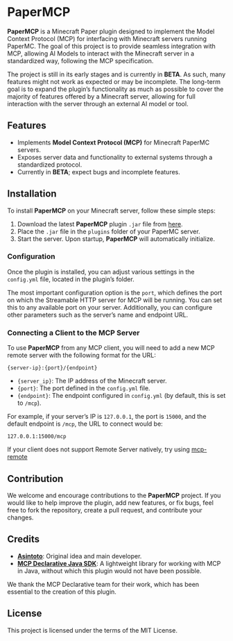 # PaperMCP

**PaperMCP** is a Minecraft Paper plugin designed to implement the Model Context Protocol (MCP) for interfacing with Minecraft servers running PaperMC. The goal of this project is to provide seamless integration with MCP, allowing AI Models to interact with the Minecraft server in a standardized way, following the MCP specification.

The project is still in its early stages and is currently in **BETA**. As such, many features might not work as expected or may be incomplete. The long-term goal is to expand the plugin’s functionality as much as possible to cover the majority of features offered by a Minecraft server, allowing for full interaction with the server through an external AI model or tool.

## Features

- Implements **Model Context Protocol (MCP)** for Minecraft PaperMC servers.
- Exposes server data and functionality to external systems through a standardized protocol.
- Currently in **BETA**; expect bugs and incomplete features.

## Installation

To install **PaperMCP** on your Minecraft server, follow these simple steps:

1. Download the latest **PaperMCP** plugin `.jar` file from [here](https://github.com/Asintotoo/PaperMCP/releases).
2. Place the `.jar` file in the `plugins` folder of your PaperMC server.
3. Start the server. Upon startup, **PaperMCP** will automatically initialize.

### Configuration

Once the plugin is installed, you can adjust various settings in the `config.yml` file, located in the plugin’s folder.

The most important configuration option is the `port`, which defines the port on which the Streamable HTTP server for MCP will be running. You can set this to any available port on your server. Additionally, you can configure other parameters such as the server’s name and endpoint URL.

### Connecting a Client to the MCP Server

To use **PaperMCP** from any MCP client, you will need to add a new MCP remote server with the following format for the URL:

```
{server-ip}:{port}/{endpoint}
```

- `{server_ip}`: The IP address of the Minecraft server.
- `{port}`: The port defined in the `config.yml` file.
- `{endpoint}`: The endpoint configured in `config.yml` (by default, this is set to `/mcp`).

For example, if your server’s IP is `127.0.0.1`, the port is `15000`, and the default endpoint is `/mcp`, the URL to connect would be:
```
127.0.0.1:15000/mcp
```

If your client does not support Remote Server natively, try using [mcp-remote](https://github.com/geelen/mcp-remote)

## Contribution

We welcome and encourage contributions to the **PaperMCP** project. If you would like to help improve the plugin, add new features, or fix bugs, feel free to fork the repository, create a pull request, and contribute your changes.

## Credits

- **[Asintoto](https://github.com/Asintotoo)**: Original idea and main developer.
- **[MCP Declarative Java SDK](https://github.com/codeboyzhou/mcp-declarative-java-sdk)**: A lightweight library for working with MCP in Java, without which this plugin would not have been possible.

We thank the MCP Declarative team for their work, which has been essential to the creation of this plugin.

## License

This project is licensed under the terms of the MIT License.


